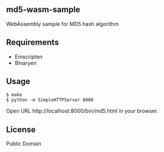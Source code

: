 md5-wasm-sample
---------------

WebAssembly sample for MD5 hash algorithm

## Requirements

- Emscripten
- Binaryen

## Usage

```
$ make
$ python -m SimpleHTTPServer 8000
```

Open URL http://localhost:8000/bin/md5.html in your browser.

## License
Public Domain
